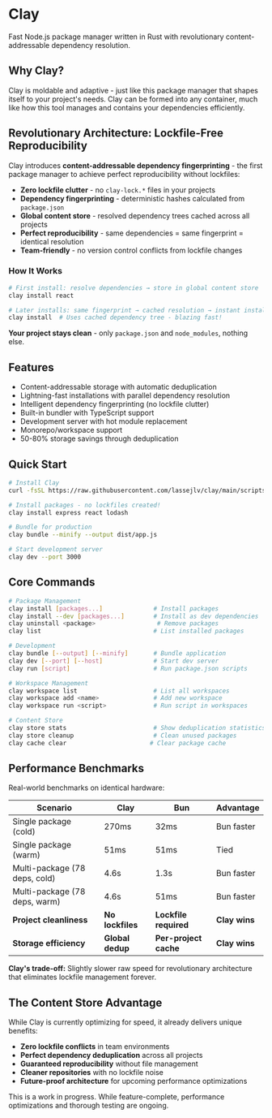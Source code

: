 # Clay

Fast Node.js package manager written in Rust with revolutionary content-addressable dependency resolution.

## Why Clay?

Clay is moldable and adaptive - just like this package manager that shapes itself to your project's needs. Clay can be formed into any container, much like how this tool manages and contains your dependencies efficiently.

## Revolutionary Architecture: Lockfile-Free Reproducibility

Clay introduces **content-addressable dependency fingerprinting** - the first package manager to achieve perfect reproducibility without lockfiles:

- **Zero lockfile clutter** - no `clay-lock.*` files in your projects
- **Dependency fingerprinting** - deterministic hashes calculated from `package.json`
- **Global content store** - resolved dependency trees cached across all projects
- **Perfect reproducibility** - same dependencies = same fingerprint = identical resolution
- **Team-friendly** - no version control conflicts from lockfile changes

### How It Works

```bash
# First install: resolve dependencies → store in global content store
clay install react

# Later installs: same fingerprint → cached resolution → instant install
clay install  # Uses cached dependency tree - blazing fast!
```

**Your project stays clean** - only `package.json` and `node_modules`, nothing else.

## Features

- Content-addressable storage with automatic deduplication
- Lightning-fast installations with parallel dependency resolution  
- Intelligent dependency fingerprinting (no lockfile clutter)
- Built-in bundler with TypeScript support
- Development server with hot module replacement
- Monorepo/workspace support
- 50-80% storage savings through deduplication

## Quick Start

```bash
# Install Clay
curl -fsSL https://raw.githubusercontent.com/lassejlv/clay/main/scripts/install.sh | bash

# Install packages - no lockfiles created!
clay install express react lodash

# Bundle for production
clay bundle --minify --output dist/app.js

# Start development server
clay dev --port 3000
```

## Core Commands

```bash
# Package Management
clay install [packages...]              # Install packages
clay install --dev [packages...]        # Install as dev dependencies
clay uninstall <package>                 # Remove packages
clay list                               # List installed packages

# Development
clay bundle [--output] [--minify]       # Bundle application
clay dev [--port] [--host]              # Start dev server
clay run [script]                       # Run package.json scripts

# Workspace Management
clay workspace list                     # List all workspaces
clay workspace add <name>               # Add new workspace
clay workspace run <script>             # Run script in workspaces

# Content Store
clay store stats                        # Show deduplication statistics
clay store cleanup                      # Clean unused packages
clay cache clear                       # Clear package cache
```

## Performance Benchmarks

Real-world benchmarks on identical hardware:

| Scenario | Clay | Bun | Advantage |
|----------|------|-----|-----------|
| Single package (cold) | 270ms | 32ms | Bun faster |
| Single package (warm) | 51ms | 51ms | Tied |
| Multi-package (78 deps, cold) | 4.6s | 1.3s | Bun faster |
| Multi-package (78 deps, warm) | 4.6s | 51ms | Bun faster |
| **Project cleanliness** | **No lockfiles** | **Lockfile required** | **Clay wins** |
| **Storage efficiency** | **Global dedup** | **Per-project cache** | **Clay wins** |

**Clay's trade-off:** Slightly slower raw speed for revolutionary architecture that eliminates lockfile management forever.

## The Content Store Advantage

While Clay is currently optimizing for speed, it already delivers unique benefits:

- **Zero lockfile conflicts** in team environments
- **Perfect dependency deduplication** across all projects  
- **Guaranteed reproducibility** without file management
- **Cleaner repositories** with no lockfile noise
- **Future-proof architecture** for upcoming performance optimizations

This is a work in progress. While feature-complete, performance optimizations and thorough testing are ongoing.